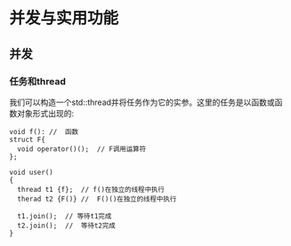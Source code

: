 # 并发与实用功能
## 并发
### 任务和thread
我们可以构造一个std::thread并将任务作为它的实参。这里的任务是以函数或函数对象形式出现的:
```
void f(): //  函数
struct F{
  void operator()();  // F调用运算符
};

void user()
{
  thread t1 {f};  // f()在独立的线程中执行
  therad t2 {F()} //  F()()在独立的线程中执行
  
  t1.join();  // 等待t1完成  
  t2.join();  //  等待t2完成
}
```
